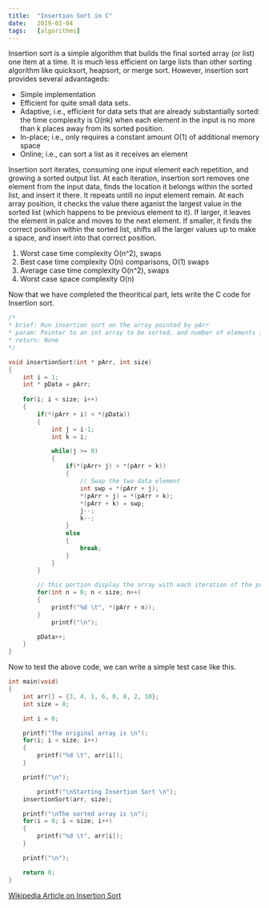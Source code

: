 ```yaml
---
title: 	"Insertion Sort in C"
date: 	2019-01-04
tags: 	[algorithms]
---
```


Insertion sort is a simple algorithm that builds the final sorted array (or list) one item at a time. It is much less 
efficient on large lists than other sorting algorithm like quicksort, heapsort, or merge sort. However, insertion sort 
provides several advantageds:

* Simple implementation
* Efficient for quite small data sets.
* Adaptive, i.e., efficient for data sets that are already substantially sorted: the time complexity is O(nk) when each 
element in the input is no more than k places away from its sorted position.
* In-place; i.e., only requires a constant amount O(1) of additional memory space
* Online; i.e., can sort a list as it receives an element

Insertion sort iterates, consuming one input element each repetition, and growing a sorted output list. At each 
iteration, insertion sort removes one element from the input data, finds the location it belongs within the sorted 
list, and insert it there. It repeats untill no input element remain. At each array position, it checks the value there 
aganist the largest value in the sorted list (which happens to be previous element to it). If larger, it leaves the 
element in palce and moves to the next element. If smaller, it finds the correct position within the sorted list, 
shifts all the larger values up to make a space, and insert into that correct position.

1. Worst case time complexity O(n^2), swaps
2. Best case time complexity O(n) comparisons, O(1) swaps
3. Average case time complexity O(n^2), swaps
4. Worst case space complexity O(n)

Now that we have completed the theoritical part, lets write the C code for Insertion sort. 

```c
/*
* brief: Run insertion sort on the array pointed by pArr
* param: Pointer to an int array to be sorted, and number of elements in the array.
* return: None
*/

void insertionSort(int * pArr, int size)
{
	int i = 1;
	int * pData = pArr;
	
	for(i; i < size; i++)
	{
		if(*(pArr + i) < *(pData))
		{
			int j = i-1;
			int k = i;

			while(j >= 0)
			{
				if(*(pArr+ j) > *(pArr + k))
				{
					// Swap the two data element 
					int swp = *(pArr + j);
					*(pArr + j) = *(pArr + k);
					*(pArr + k) = swp;
					j--;
					k--;
				}
				else
				{
					break;
				}
			}
		}

		// this portion display the array with each iteration of the process
		for(int n = 0; n < size; n++)
		{
		    printf("%d \t", *(pArr + n));
		}
        	printf("\n");

		pData++;
	}
}

```

Now to test the above code, we can write a simple test case like this.

```c
int main(void)
{
	int arr[] = {3, 4, 1, 6, 0, 8, 2, 10};
	int size = 8;

	int i = 0;

	printf("The original array is \n");
	for(i; i < size; i++)
	{
		printf("%d \t", arr[i]);
	}

	printf("\n");

    	printf("\nStarting Insertion Sort \n");
	insertionSort(arr, size);

	printf("\nThe sorted array is \n");
	for(i = 0; i < size; i++)
	{
		printf("%d \t", arr[i]);
	}

	printf("\n");

	return 0;
}

```
[Wikipedia Article on Insertion Sort](https://en.wikipedia.org/wiki/Insertion_sort)
